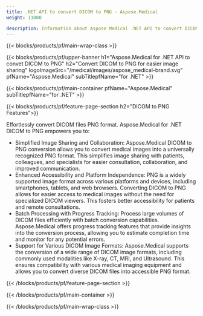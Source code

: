 ```yaml
---
title: .NET API to convert DICOM to PNG - Aspose.Medical
weight: 11000

description: Information about Aspose Medical .NET API to convert DICOM to PNG
---
```


{{< blocks/products/pf/main-wrap-class >}}

{{< blocks/products/pf/upper-banner h1="Aspose.Medical for .NET API to convet DICOM to PNG" h2="Convert DICOM to PNG for easier image sharing" logoImageSrc="/medical/images/aspose_medical-brand.svg" pfName="Aspose.Medical" subTitlepfName="for .NET" >}}

{{< blocks/products/pf/main-container pfName="Aspose.Medical" subTitlepfName="for .NET" >}}

{{< blocks/products/pf/feature-page-section h2="DICOM to PNG Features">}}

<p>Effortlessly convert DICOM files PNG format. Aspose.Medical for .NET DICOM to PNG empowers you to:</p>

<ul>
<li>Simplified Image Sharing and Collaboration: Aspose.Medical DICOM to PNG conversion allows you to convert medical images into a universally recognized PNG format. This simplifies image sharing with patients, colleagues, and specialists for easier consultation, collaboration, and improved communication.</li>
<li>Enhanced Accessibility and Platform Independence: PNG is a widely supported image format across various platforms and devices, including smartphones, tablets, and web browsers. Converting DICOM to PNG allows for easier access to medical images without the need for specialized DICOM viewers. This fosters better accessibility for patients and remote consultations.</li>
<li>Batch Processing with Progress Tracking: Process large volumes of DICOM files efficiently with batch conversion capabilities. Aspose.Medical offers progress tracking features that provide insights into the conversion process, allowing you to estimate completion time and monitor for any potential errors.</li>
<li>Support for Various DICOM Image Formats: Aspose.Medical supports the conversion of a wide range of DICOM image formats, including commonly used modalities like X-ray, CT, MRI, and Ultrasound. This ensures compatibility with various medical imaging equipment and allows you to convert diverse DICOM files into accessible PNG format.</li>
</ul>

{{< /blocks/products/pf/feature-page-section >}}

{{< /blocks/products/pf/main-container >}}

{{< /blocks/products/pf/main-wrap-class >}}